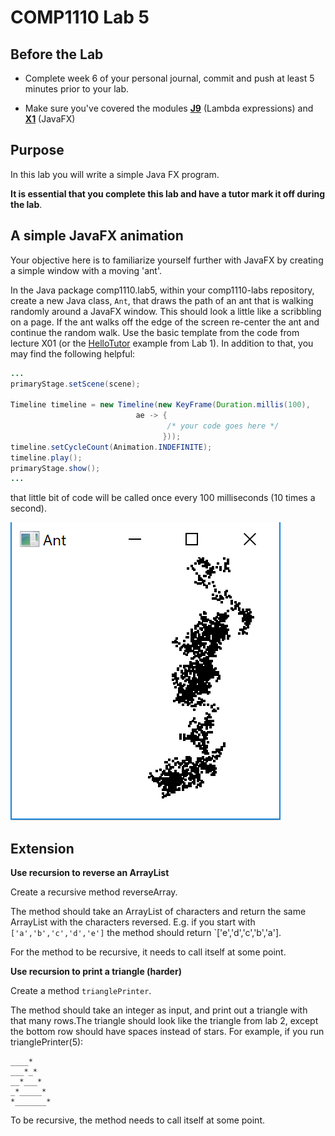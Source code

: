 # COMP1110 Lab 5

## Before the Lab

* Complete week 6 of your personal journal, commit and push at least 5 minutes prior to your lab.

* Make sure you've covered the modules [**J9**](https://cs.anu.edu.au/courses/comp1110/lectures/java/#J9) (Lambda expressions) and [**X1**](https://cs.anu.edu.au/courses/comp1110/lectures/javafx/#X1) (JavaFX)

## Purpose

In this lab you will write a simple Java FX program.

**It is essential that you complete this lab and have a tutor mark it off during the lab**.

## A simple JavaFX animation

Your objective here is to familiarize yourself further with JavaFX by creating
a simple window with a moving 'ant'.

In the Java package comp1110.lab5, within your comp1110-labs
repository, create a new Java class, `Ant`, that draws the path of an
ant that is walking randomly around a JavaFX window. This should look
a little like a scribbling on a page. If the ant walks off the edge of
the screen re-center the ant and continue the random walk. Use the
basic template from the code from lecture X01 (or the
[HelloTutor](../lab1/HelloTutor.java) example from Lab 1). In addition
to that, you may find the following helpful:

````java
...
primaryStage.setScene(scene);

Timeline timeline = new Timeline(new KeyFrame(Duration.millis(100),
                            ae -> {
                                   /* your code goes here */
                                  }));
timeline.setCycleCount(Animation.INDEFINITE);
timeline.play();
primaryStage.show();
...
````
that little bit of code will be called once every 100 milliseconds (10 times a second).


![alt ant](assets/lab5.png)

## Extension

**Use recursion to reverse an ArrayList**

Create a recursive method reverseArray.

The method should take an ArrayList of characters and return the same ArrayList with the characters reversed.
E.g. if you start with `['a','b','c','d','e']` the method should return `['e','d','c','b','a'].

For the method to be recursive, it needs to call itself at some point. 


**Use recursion to print a triangle (harder)**

Create a method `trianglePrinter`.

The method should take an integer as input, and print out a triangle with that many rows.The triangle should look like the triangle from lab 2, except the bottom row should have spaces instead of stars.
For example, if you run trianglePrinter(5):
```
____*
___*_*
__*___*
_*_____*
*_______*

```
To be recursive, the method needs to call itself at some point.
